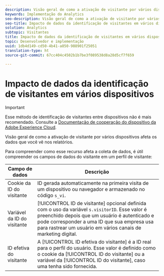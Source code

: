 ```yaml
---
description: Visão geral de como a ativação de visitante por vários dispositivos afeta os dados que você vê nos relatórios.
keywords: Implementação do Analytics
seo-description: Visão geral de como a ativação de visitante por vários dispositivos afeta os dados que você vê nos relatórios.
seo-title: Impacto de dados da identificação de visitantes em vários dispositivos
solution: Analytics
subtopic: Visitantes
title: Impacto de dados da identificação de visitantes em vários dispositivos
topic: Desenvolvedor e implementação
uuid: 1db4d149-cd50-4b41-a850-988901f25051
translation-type: ht
source-git-commit: 67cc404c4502b1b7be3f089538d8a28d5cf7f659

---
```



# Impacto de dados da identificação de visitantes em vários dispositivos

>[!IMPORTANT]
>
>Esse método de identificação de visitantes entre dispositivos não é mais recomendado. Consulte a [Documentação de cooperação do dispositivo da Adobe Experience Cloud](https://marketing.adobe.com/resources/help/pt_BR/mcdc/).

Visão geral de como a ativação de visitante por vários dispositivos afeta os dados que você vê nos relatórios.

Para compreender como esse recurso afeta a coleta de dados, é útil compreender os campos de dados do visitante em um perfil de visitante:

| Campo de dados | Descrição |
|---|---|
| Cookie da ID do visitante | ID gerada automaticamente na primeira visita de um dispositivo ou navegador e armazenado no código `s_vi`. |
| Variável da ID do visitante | [!UICONTROL ID de visitante] opcional definida com o uso da variável `s.visitorID`. Esse valor é preenchido depois que um usuário é autenticado e pode corresponder a uma ID que sua empresa usa para rastrear um usuário em vários canais de marketing digital. |
| ID efetiva do visitante | A [!UICONTROL ID efetiva do visitante] é a ID real para o perfil do usuário. Esse valor é definido como o cookie da [!UICONTROL ID do visitante] ou a variável da [!UICONTROL ID do visitante], caso uma tenha sido fornecida. |

